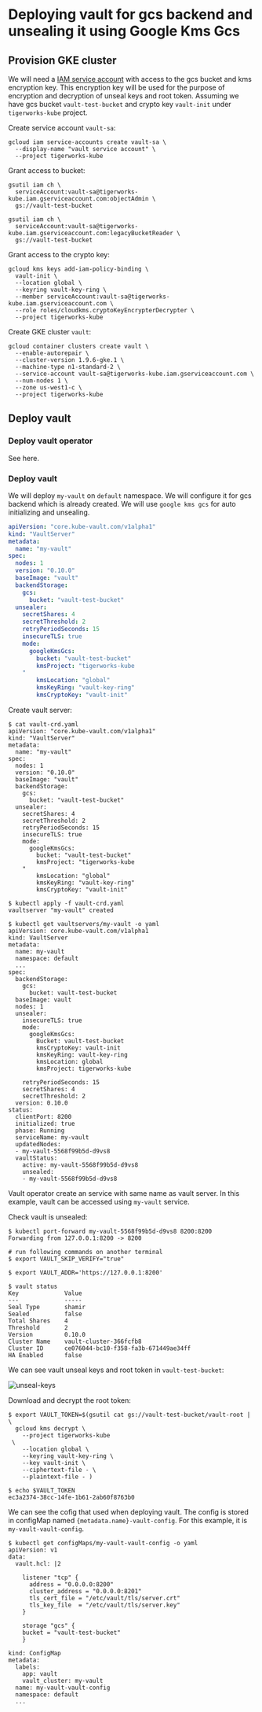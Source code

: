 # Deploying vault for gcs backend and unsealing it using Google Kms Gcs

## Provision GKE cluster
We will need a [IAM service account](https://cloud.google.com/iam/docs/service-accounts) with access to the gcs bucket and kms encryption key. This encryption key will be used for the purpose of encryption and decryption of unseal keys and root token. Assuming we have gcs bucket `vault-test-bucket` and crypto key `vault-init` under `tigerworks-kube` project.

Create service account `vault-sa`:
```console
gcloud iam service-accounts create vault-sa \
  --display-name "vault service account" \
  --project tigerworks-kube
```

Grant access to bucket:
```console
gsutil iam ch \
  serviceAccount:vault-sa@tigerworks-kube.iam.gserviceaccount.com:objectAdmin \
  gs://vault-test-bucket
```
```console
gsutil iam ch \
  serviceAccount:vault-sa@tigerworks-kube.iam.gserviceaccount.com:legacyBucketReader \
  gs://vault-test-bucket
```
Grant access to the crypto key: 
```console
gcloud kms keys add-iam-policy-binding \
  vault-init \
  --location global \
  --keyring vault-key-ring \
  --member serviceAccount:vault-sa@tigerworks-kube.iam.gserviceaccount.com \
  --role roles/cloudkms.cryptoKeyEncrypterDecrypter \
  --project tigerworks-kube
```
Create GKE cluster `vault`:
```console
gcloud container clusters create vault \
  --enable-autorepair \
  --cluster-version 1.9.6-gke.1 \
  --machine-type n1-standard-2 \
  --service-account vault-sa@tigerworks-kube.iam.gserviceaccount.com \
  --num-nodes 1 \
  --zone us-west1-c \
  --project tigerworks-kube
```

## Deploy vault

### Deploy vault operator

See here.

### Deploy vault

We will deploy `my-vault` on `default` namespace. We will configure it for gcs backend which is already created. We will use `google kms gcs` for auto initializing and unsealing. 

```yaml
apiVersion: "core.kube-vault.com/v1alpha1"
kind: "VaultServer"
metadata:
  name: "my-vault"
spec:
  nodes: 1
  version: "0.10.0"
  baseImage: "vault"
  backendStorage:
    gcs:
      bucket: "vault-test-bucket"
  unsealer:
    secretShares: 4
    secretThreshold: 2
    retryPeriodSeconds: 15
    insecureTLS: true
    mode:
      googleKmsGcs:
        bucket: "vault-test-bucket"
        kmsProject: "tigerworks-kube
    "
        kmsLocation: "global"
        kmsKeyRing: "vault-key-ring"
        kmsCryptoKey: "vault-init"
```

Create vault server:
```console
$ cat vault-crd.yaml
apiVersion: "core.kube-vault.com/v1alpha1"
kind: "VaultServer"
metadata:
  name: "my-vault"
spec:
  nodes: 1
  version: "0.10.0"
  baseImage: "vault"
  backendStorage:
    gcs:
      bucket: "vault-test-bucket"
  unsealer:
    secretShares: 4
    secretThreshold: 2
    retryPeriodSeconds: 15
    insecureTLS: true
    mode:
      googleKmsGcs:
        bucket: "vault-test-bucket"
        kmsProject: "tigerworks-kube
    "
        kmsLocation: "global"
        kmsKeyRing: "vault-key-ring"
        kmsCryptoKey: "vault-init"

$ kubectl apply -f vault-crd.yaml
vaultserver "my-vault" created

$ kubectl get vaultservers/my-vault -o yaml
apiVersion: core.kube-vault.com/v1alpha1
kind: VaultServer
metadata:
  name: my-vault
  namespace: default
  ...
spec:
  backendStorage:
    gcs:
      bucket: vault-test-bucket
  baseImage: vault
  nodes: 1
  unsealer:
    insecureTLS: true
    mode:
      googleKmsGcs:
        Bucket: vault-test-bucket
        kmsCryptoKey: vault-init
        kmsKeyRing: vault-key-ring
        kmsLocation: global
        kmsProject: tigerworks-kube
    
    retryPeriodSeconds: 15
    secretShares: 4
    secretThreshold: 2
  version: 0.10.0
status:
  clientPort: 8200
  initialized: true
  phase: Running
  serviceName: my-vault
  updatedNodes:
  - my-vault-5568f99b5d-d9vs8
  vaultStatus:
    active: my-vault-5568f99b5d-d9vs8
    unsealed:
    - my-vault-5568f99b5d-d9vs8

```
Vault operator create an service with same name as vault server. In this example, vault can be accessed using `my-vault` service. 

Check vault is unsealed:
```console
$ kubectl port-forward my-vault-5568f99b5d-d9vs8 8200:8200
Forwarding from 127.0.0.1:8200 -> 8200

# run following commands on another terminal
$ export VAULT_SKIP_VERIFY="true"

$ export VAULT_ADDR='https://127.0.0.1:8200'

$ vault status
Key             Value
---             -----
Seal Type       shamir
Sealed          false
Total Shares    4
Threshold       2
Version         0.10.0
Cluster Name    vault-cluster-366fcfb8
Cluster ID      ce076044-bc10-f358-fa3b-671449ae34ff
HA Enabled      false
```

We can see vault unseal keys and root token in `vault-test-bucket`:

![unseal-keys](bucket.png)

Download and decrypt the root token:
```console
$ export VAULT_TOKEN=$(gsutil cat gs://vault-test-bucket/vault-root | \
  gcloud kms decrypt \
    --project tigerworks-kube
 \
    --location global \
    --keyring vault-key-ring \
    --key vault-init \
    --ciphertext-file - \
    --plaintext-file - )

$ echo $VAULT_TOKEN
ec3a2374-38cc-14fe-1b61-2ab60f8763b0
```

We can see the cofig that used when deploying vault. The config is stored in configMap named `{metadata.name}-vault-config`. For this example, it is `my-vault-vault-config`.
```console
$ kubectl get configMaps/my-vault-vault-config -o yaml
apiVersion: v1
data:
  vault.hcl: |2

    listener "tcp" {
      address = "0.0.0.0:8200"
      cluster_address = "0.0.0.0:8201"
      tls_cert_file = "/etc/vault/tls/server.crt"
      tls_key_file  = "/etc/vault/tls/server.key"
    }

    storage "gcs" {
    bucket = "vault-test-bucket"
    }

kind: ConfigMap
metadata:
  labels:
    app: vault
    vault_cluster: my-vault
  name: my-vault-vault-config
  namespace: default
  ...         
```
